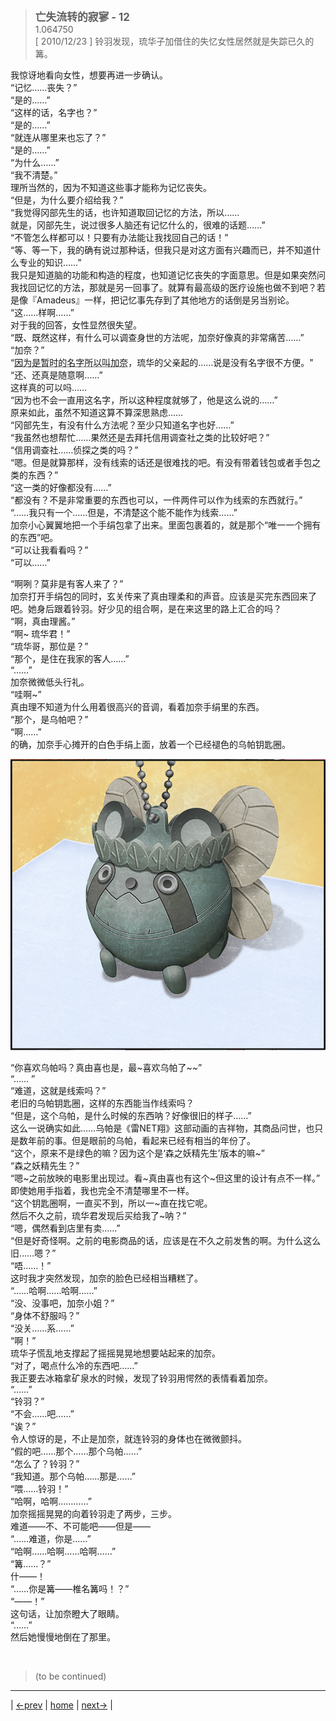 > <big> **亡失流转的寂寥 - 12** </big>  
> 1.064750  
> [ 2010/12/23 ] 铃羽发现，琉华子加借住的失忆女性居然就是失踪已久的篝。  

我惊讶地看向女性，想要再进一步确认。  
“记忆……丧失？”  
“是的……”  
“这样的话，名字也？”  
“是的……”  
“就连从哪里来也忘了？”  
“是的……”  
“为什么……”  
“我不清楚。”  
理所当然的，因为不知道这些事才能称为记忆丧失。  
“但是，为什么要介绍给我？”  
“我觉得冈部先生的话，也许知道取回记忆的方法，所以……  
 就是，冈部先生，说过很多人脑还有记忆什么的，很难的话题……”  
“不管怎么样都可以！只要有办法能让我找回自己的话！”  
“等、等一下，我的确有说过那种话，但我只是对这方面有兴趣而已，并不知道什么专业的知识……”  
我只是知道脑的功能和构造的程度，也知道记忆丧失的字面意思。但是如果突然问我找回记忆的方法，那就是另一回事了。就算有最高级的医疗设施也做不到吧？若是像『Amadeus』一样，把记忆事先存到了其他地方的话倒是另当别论。  
“这……样啊……”  
对于我的回答，女性显然很失望。  
“既、既然这样，有什么可以调查身世的方法呢，加奈好像真的非常痛苦……”  
“加奈？”  
“<abbr title="暂时的名字，日语为“仮の名前(kari no namae)”，简称为“仮名(kana)”，直接翻译是“暂名”，用作人名则翻译为“加奈”">因为是暂时的名字所以叫加奈</abbr>，琉华的父亲起的……说是没有名字很不方便。"  
“还、还真是随意啊……”  
这样真的可以吗……  
“因为也不会一直用这名字，所以这种程度就够了，他是这么说的……”  
原来如此，虽然不知道这算不算深思熟虑……  
“冈部先生，有没有什么方法呢？至少只知道名字也好……”  
“我虽然也想帮忙……果然还是去拜托信用调查社之类的比较好吧？”  
“信用调查社……侦探之类的吗？”  
“嗯。但是就算那样，没有线索的话还是很难找的吧。有没有带着钱包或者手包之类的东西？”  
“这一类的好像都没有……”  
“都没有？不是非常重要的东西也可以，一件两件可以作为线索的东西就行。”  
“……我只有一个……但是，不清楚这个能不能作为线索……”  
加奈小心翼翼地把一个手绢包拿了出来。里面包裹着的，就是那个“唯一一个拥有的东西”吧。  
“可以让我看看吗？”  
“可以……”  

“啊咧？莫非是有客人来了？”  
加奈打开手绢包的同时，玄关传来了真由理柔和的声音。应该是买完东西回来了吧。她身后跟着铃羽。好少见的组合啊，是在来这里的路上汇合的吗？  
“啊，真由理酱。”  
“啊~ 琉华君！”  
“琉华哥，那位是？”  
“那个，是住在我家的客人……”  
“……”  
加奈微微低头行礼。  
“哇啊~”  
真由理不知道为什么用着很高兴的音调，看着加奈手绢里的东西。  
“那个，是乌帕吧？”  
“啊……”  
的确，加奈手心摊开的白色手绢上面，放着一个已经褪色的乌帕钥匙圈。  

![](../pics/0062-1.png)

“你喜欢乌帕吗？真由喜也是，最~喜欢乌帕了~~”  
“…… ”  
“难道，这就是线索吗？”  
老旧的乌帕钥匙圈，这样的东西能当作线索吗？  
“但是，这个乌帕，是什么时候的东西呐？好像很旧的样子……”  
这么一说确实如此……乌帕是《雷NET翔》这部动画的吉祥物，其商品问世，也只是数年前的事。但是眼前的乌帕，看起来已经有相当的年份了。  
“这个，原来不是绿色的嘛？因为这个是‘森之妖精先生’版本的嘛~”  
“森之妖精先生？”  
“嗯~之前放映的电影里出现过。看~真由喜也有这个~但这里的设计有点不一样。”  
即使她用手指着，我也完全不清楚哪里不一样。  
“这个钥匙圈啊，一直买不到，所以一~直在找它呢。  
 然后不久之前，琉华君发现后买给我了~呐？”  
“嗯，偶然看到店里有卖……”  
“但是好奇怪啊。之前的电影商品的话，应该是在不久之前发售的啊。为什么这么旧……嗯？”  
“唔……！”  
这时我才突然发现，加奈的脸色已经相当糟糕了。  
“……哈啊……哈啊……”  
“没、没事吧，加奈小姐？”  
“身体不舒服吗？”  
“没关……系……”  
“啊！”  
琉华子慌乱地支撑起了摇摇晃晃地想要站起来的加奈。  
“对了，喝点什么冷的东西吧……”  
我正要去冰箱拿矿泉水的时候，发现了铃羽用愕然的表情看着加奈。  
“……”  
“铃羽？”  
“不会……吧……”  
“诶？”  
令人惊讶的是，不止是加奈，就连铃羽的身体也在微微颤抖。  
“假的吧……那个……那个乌帕……”  
“怎么了？铃羽？”  
“我知道。那个乌帕……那是……”  
“喂……铃羽！”  
“哈啊，哈啊…………”  
加奈摇摇晃晃的向着铃羽走了两步，三步。  
难道——不、不可能吧——但是——  
“……难道，你是……”  
“哈啊……哈啊……哈啊……”  
“篝……？”  
什——！  
“……你是篝——椎名篝吗！？”  
“——！”  
这句话，让加奈瞪大了眼睛。  
“……”  
然后她慢慢地倒在了那里。  


<br/>

> (to be continued)
---

| [←prev](./0061) | [home](../../) | [next→](./0063) |
